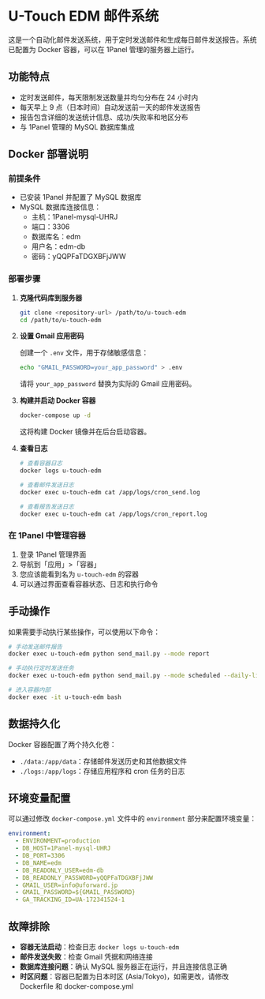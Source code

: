 # U-Touch EDM 邮件系统

这是一个自动化邮件发送系统，用于定时发送邮件和生成每日邮件发送报告。系统已配置为 Docker 容器，可以在 1Panel 管理的服务器上运行。

## 功能特点

- 定时发送邮件，每天限制发送数量并均匀分布在 24 小时内
- 每天早上 9 点（日本时间）自动发送前一天的邮件发送报告
- 报告包含详细的发送统计信息、成功/失败率和地区分布
- 与 1Panel 管理的 MySQL 数据库集成

## Docker 部署说明

### 前提条件

- 已安装 1Panel 并配置了 MySQL 数据库
- MySQL 数据库连接信息：
  - 主机：1Panel-mysql-UHRJ
  - 端口：3306
  - 数据库名：edm
  - 用户名：edm-db
  - 密码：yQQPFaTDGXBFjJWW

### 部署步骤

1. **克隆代码库到服务器**

   ```bash
   git clone <repository-url> /path/to/u-touch-edm
   cd /path/to/u-touch-edm
   ```

2. **设置 Gmail 应用密码**

   创建一个 `.env` 文件，用于存储敏感信息：

   ```bash
   echo "GMAIL_PASSWORD=your_app_password" > .env
   ```

   请将 `your_app_password` 替换为实际的 Gmail 应用密码。

3. **构建并启动 Docker 容器**

   ```bash
   docker-compose up -d
   ```

   这将构建 Docker 镜像并在后台启动容器。

4. **查看日志**

   ```bash
   # 查看容器日志
   docker logs u-touch-edm
   
   # 查看邮件发送日志
   docker exec u-touch-edm cat /app/logs/cron_send.log
   
   # 查看报告发送日志
   docker exec u-touch-edm cat /app/logs/cron_report.log
   ```

### 在 1Panel 中管理容器

1. 登录 1Panel 管理界面
2. 导航到「应用」>「容器」
3. 您应该能看到名为 `u-touch-edm` 的容器
4. 可以通过界面查看容器状态、日志和执行命令

## 手动操作

如果需要手动执行某些操作，可以使用以下命令：

```bash
# 手动发送邮件报告
docker exec u-touch-edm python send_mail.py --mode report

# 手动执行定时发送任务
docker exec u-touch-edm python send_mail.py --mode scheduled --daily-limit 50

# 进入容器内部
docker exec -it u-touch-edm bash
```

## 数据持久化

Docker 容器配置了两个持久化卷：

- `./data:/app/data`：存储邮件发送历史和其他数据文件
- `./logs:/app/logs`：存储应用程序和 cron 任务的日志

## 环境变量配置

可以通过修改 `docker-compose.yml` 文件中的 `environment` 部分来配置环境变量：

```yaml
environment:
  - ENVIRONMENT=production
  - DB_HOST=1Panel-mysql-UHRJ
  - DB_PORT=3306
  - DB_NAME=edm
  - DB_READONLY_USER=edm-db
  - DB_READONLY_PASSWORD=yQQPFaTDGXBFjJWW
  - GMAIL_USER=info@uforward.jp
  - GMAIL_PASSWORD=${GMAIL_PASSWORD}
  - GA_TRACKING_ID=UA-172341524-1
```

## 故障排除

- **容器无法启动**：检查日志 `docker logs u-touch-edm`
- **邮件发送失败**：检查 Gmail 凭据和网络连接
- **数据库连接问题**：确认 MySQL 服务器正在运行，并且连接信息正确
- **时区问题**：容器已配置为日本时区 (Asia/Tokyo)，如需更改，请修改 Dockerfile 和 docker-compose.yml